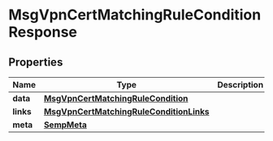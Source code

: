 

# MsgVpnCertMatchingRuleConditionResponse


## Properties

| Name | Type | Description | Notes |
|------------ | ------------- | ------------- | -------------|
|**data** | [**MsgVpnCertMatchingRuleCondition**](MsgVpnCertMatchingRuleCondition.md) |  |  [optional] |
|**links** | [**MsgVpnCertMatchingRuleConditionLinks**](MsgVpnCertMatchingRuleConditionLinks.md) |  |  [optional] |
|**meta** | [**SempMeta**](SempMeta.md) |  |  |



